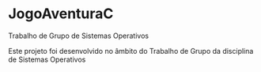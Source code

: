 ﻿# JogoAventuraC
 Trabalho de Grupo de Sistemas Operativos

Este projeto foi desenvolvido no âmbito do Trabalho de Grupo da disciplina de Sistemas Operativos
